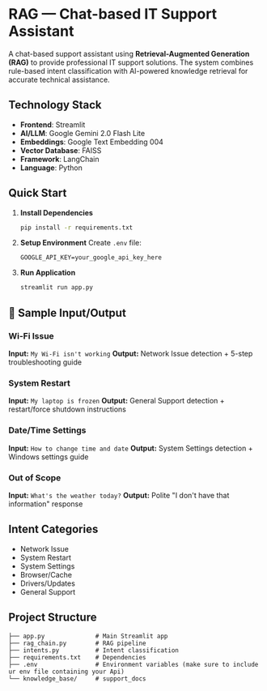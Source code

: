#  RAG — Chat-based IT Support Assistant

A chat-based support assistant using **Retrieval-Augmented Generation (RAG)** to provide professional IT support solutions. The system combines rule-based intent classification with AI-powered knowledge retrieval for accurate technical assistance.

##  Technology Stack

- **Frontend**: Streamlit
- **AI/LLM**: Google Gemini 2.0 Flash Lite
- **Embeddings**: Google Text Embedding 004
- **Vector Database**: FAISS
- **Framework**: LangChain
- **Language**: Python

##  Quick Start

1. **Install Dependencies**
   ```bash
   pip install -r requirements.txt
   ```

2. **Setup Environment**
   Create `.env` file:
   ```env
   GOOGLE_API_KEY=your_google_api_key_here
   ```

3. **Run Application**
   ```bash
   streamlit run app.py
   ```

## 📖 Sample Input/Output

### Wi-Fi Issue
**Input:** `My Wi-Fi isn't working`
**Output:** Network Issue detection + 5-step troubleshooting guide

### System Restart  
**Input:** `My laptop is frozen`
**Output:** General Support detection + restart/force shutdown instructions

### Date/Time Settings
**Input:** `How to change time and date`
**Output:** System Settings detection + Windows settings guide

### Out of Scope
**Input:** `What's the weather today?`
**Output:** Polite "I don't have that information" response

##  Intent Categories

- Network Issue
- System Restart  
- System Settings
- Browser/Cache
- Drivers/Updates
- General Support

##  Project Structure

```
├── app.py              # Main Streamlit app
├── rag_chain.py        # RAG pipeline
├── intents.py          # Intent classification
├── requirements.txt    # Dependencies
├── .env                # Environment variables (make sure to include ur env file containing your Api)
└── knowledge_base/     # support_docs
```
